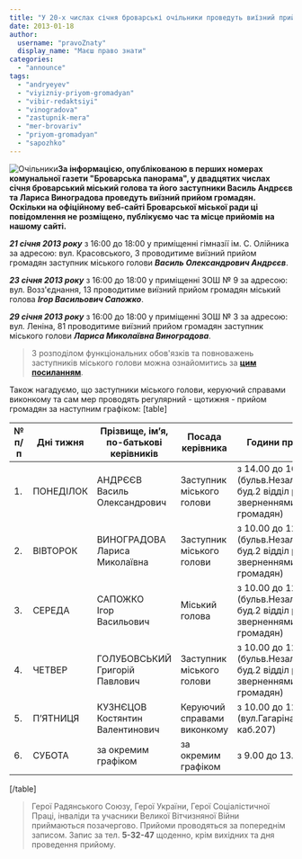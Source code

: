 ```yaml
---
title: "У 20-х числах січня броварські очільники проведуть виїзний прийом громадян"
date: 2013-01-18
author: 
  username: "pravoZnaty"
  display_name: "Маєш право знати"
categories: 
  - "announce"
tags: 
  - "andryeyev"
  - "viyizniy-priyom-gromadyan"
  - "vibir-redaktsiyi"
  - "vinogradova"
  - "zastupnik-mera"
  - "mer-brovariv"
  - "priyom-gromadyan"
  - "sapozhko"
---
```


![Очільники](https://mpz.brovary.org/wp-content/uploads/2013/01/Ochilniki.png)**За інформацією, опублікованою в перших номерах комунальної газети "Броварська панорама", у двадцятих числах січня броварський міський голова та його заступники Василь Андрєєв та Лариса Виноградова проведуть виїзний прийом громадян. Оскільки на офіційному веб-сайті Броварської міської ради ці повідомлення не розміщено, публікуємо час та місце прийомів на нашому сайті.**

_**21 січня 2013 року**_ з 16:00 до 18:00 у приміщенні гімназії ім. С. Олійника за адресою: вул. Красовського, 3 проводитиме виїзний прийом громадян заступник міського голови _**Василь Олександрович Андрєєв**_.

_**23 січня 2013 року**_ з 16:00 до 18:00 у приміщенні ЗОШ № 9 за адресою: вул. Возз'єднання, 13 проводитиме виїзний прийом громадян міський голова _**Ігор Васильович Сапожко**_.

_**29 січня 2013 року**_ з 16:00 до 18:00 у приміщенні ЗОШ № 3 за адресою: вул. Леніна, 81 проводитиме виїзний прийом громадян заступник міського голови _**Лариса Миколаївна Виноградова**_.

> З розподілом функціональних обов'язків та повноважень заступників міського голови можна ознайомитись за [**цим посиланням**](http://brovary.kiev.ua/zastupnyky).

Також нагадуємо, що заступники міського голови, керуючий справами виконкому та сам мер проводять регулярний - щотижня - прийом громадян за наступним графіком: \[table\]

| **№ п/п** | **Дні тижня** | **Прізвище, ім’я, по-батькові керівників** | **Посада керівника** | **Години прийому** |
| --- | --- | --- | --- | --- |
| 1. | ПОНЕДІЛОК | АНДРЄЄВ Василь Олександрович | Заступник міського голови | з 14.00 до 16.00 (бульв.Незалежності, буд.2 відділ роботи із зверненнями громадян) |
| 2. | ВІВТОРОК | ВИНОГРАДОВА Лариса Миколаївна | Заступник міського голови | з 10.00 до 12.00 (бульв.Незалежності, буд.2 відділ роботи із зверненнями громадян) |
| 3. | СЕРЕДА | САПОЖКО    Ігор      Васильович | Міський голова | з 10.00 до 12.00 (бульв.Незалежності, буд.2 відділ роботи із зверненнями громадян) |
| 4. | ЧЕТВЕР | ГОЛУБОВСЬКИЙ Григорій Павлович | Заступник міського голови | з 10.00 до 12.00 (бульв.Незалежності, буд.2 відділ роботи із зверненнями громадян) |
| 5. | П’ЯТНИЦЯ | КУЗНЄЦОВ Костянтин Валентинович | Керуючий справами виконкому | з 10.00 до 12.00 (вул.Гагаріна, буд.15, каб.207) |
| 6. | СУБОТА | за окремим графіком | за окремим графіком | з 9.00 до 13.00 |

\[/table\]

> Герої Радянського Союзу, Герої України, Герої Соціалістичної Праці, інваліди та учасники Великої Вітчизняної Війни приймаються позачергово. Прийоми проводяться за попереднім записом. Запис за тел. **5-32-47** щоденно, крім вихідних та дня проведення прийому.
